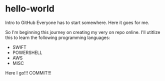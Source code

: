 # hello-world
Intro to GitHub
Everyone has to start somewhere. Here it goes for me.


So I'm beginning this journey on creating my very on repo online.
I'll utitlize this to learn the following programming languages:
  * SWIFT
  * POWERSHELL
  * AWS
  * MISC
  
  
  Here I go!!! COMMIT!!!

